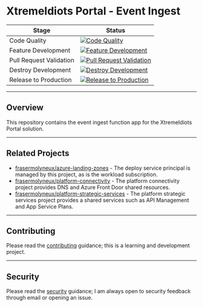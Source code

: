 # XtremeIdiots Portal - Event Ingest

| Stage | Status |
| --- | --- |
| Code Quality | [![Code Quality](https://github.com/frasermolyneux/portal-event-ingest/actions/workflows/codequality.yml/badge.svg)](https://github.com/frasermolyneux/portal-event-ingest/actions/workflows/codequality.yml) |
| Feature Development | [![Feature Development](https://github.com/frasermolyneux/portal-event-ingest/actions/workflows/feature-development.yml/badge.svg)](https://github.com/frasermolyneux/portal-event-ingest/actions/workflows/feature-development.yml) |
| Pull Request Validation | [![Pull Request Validation](https://github.com/frasermolyneux/portal-event-ingest/actions/workflows/pull-request-validation.yml/badge.svg)](https://github.com/frasermolyneux/portal-event-ingest/actions/workflows/pull-request-validation.yml) |
| Destroy Development | [![Destroy Development](https://github.com/frasermolyneux/portal-event-ingest/actions/workflows/destroy-development.yml/badge.svg)](https://github.com/frasermolyneux/portal-event-ingest/actions/workflows/destroy-development.yml) |
| Release to Production | [![Release to Production](https://github.com/frasermolyneux/portal-event-ingest/actions/workflows/release-to-production.yml/badge.svg)](https://github.com/frasermolyneux/portal-event-ingest/actions/workflows/release-to-production.yml) |

---

## Overview

This repository contains the event ingest function app for the XtremeIdiots Portal solution.

---

## Related Projects

* [frasermolyneux/azure-landing-zones](https://github.com/frasermolyneux/azure-landing-zones) - The deploy service principal is managed by this project, as is the workload subscription.
* [frasermolyneux/platform-connectivity](https://github.com/frasermolyneux/platform-connectivity) - The platform connectivity project provides DNS and Azure Front Door shared resources.
* [frasermolyneux/platform-strategic-services](https://github.com/frasermolyneux/platform-strategic-services) - The platform strategic services project provides a shared services such as API Management and App Service Plans.

---

## Contributing

Please read the [contributing](CONTRIBUTING.md) guidance; this is a learning and development project.

---

## Security

Please read the [security](SECURITY.md) guidance; I am always open to security feedback through email or opening an issue.
